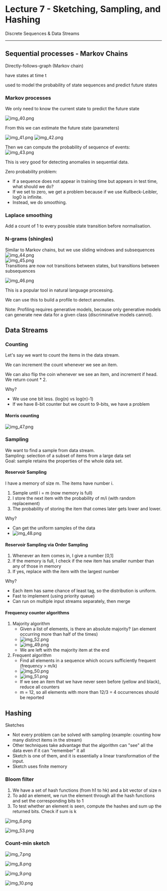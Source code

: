 # Lecture 7 - Sketching, Sampling, and Hashing
Discrete Sequences & Data Streams

---
## Sequential processes - Markov Chains
Directly-follows-graph (Markov chain)

have states at time t

used to model the probability of state sequences and predict future states

### Markov processes
We only need to know the current state to predict the future state

![img_40.png](images/img_40.png)

From this we can estimate the future state (parameters)

![img_41.png](images/img_41.png) ![img_42.png](images/img_42.png)

Then we can compute the probability of sequence of events:<BR>
![img_43.png](images/img_43.png)

This is very good for detecting anomalies in sequential data.

Zero probability problem:
- If a sequence does not appear in training time but appears in test time, what should we do?
- If we set to zero, we get a problem because if we use Kullbeck-Leibler, log0 is infinite.
- Instead, we do smoothing.

### Laplace smoothing
Add a count of 1 to every possible state transition before normalisation.

### N-grams (shingles)
Similar to Markov chains, but we use sliding windows and subsequences<br>
![img_44.png](images/img_44.png)<br>
![img_45.png](images/img_45.png)<br>
Transitions are now not transitions between states, but transitions between subsequences

![img_46.png](images/img_46.png)

This is a popular tool in natural language processing.

We can use this to build a profile to detect anomalies.

Note: Profiling requires generative models, because only generative models can generate new data for a given class (discriminative models cannot).


## Data Streams
### Counting
Let's say we want to count the items in the data stream.

We can increment the count whenever we see an item.

We can also flip the coin whenever we see an item, and increment if head. We return count * 2.

Why?
- We use one bit less. (log(n) vs log(n)-1)
- If we have 8-bit counter but we count to 9-bits, we have a problem

#### Morris counting
![img_47.png](images/img_47.png)

### Sampling
We want to find a sample from data stream.<br>
Sampling: selection of a subset of items from a large data set<br>
Goal: sample retains the properties of the whole data set.

#### Reservoir Sampling
I have a memory of size m. The items have number i.
1. Sample until i = m (now memory is full)
2. I store the next item with the probability of m/i (with random replacement)
3. The probability of storing the item that comes later gets lower and lower.

Why?
- Can get the uniform samples of the data
- ![img_48.png](images/img_48.png)

#### Reservoir Sampling via Order Sampling
1. Whenever an item comes in, I give a number [0,1]
2. If the memory is full, I check if the new item has smaller number than any of those in memory
3. If yes, replace with the item with the largest number

Why?
- Each item has same chance of least tag, so the distribution is uniform.
- Fast to implement (using priority queue)
- Can run on multiple input streams separately, then merge

#### Frequency counter algorithms
1. Majority algorithm
   - Given a list of elements, is there an absolute majority? (an element occurring more than half of the times)
   - ![img_52.png](images/img_52.png)
   - ![img_49.png](images/img_49.png)
   - We are left with the majority item at the end
2. Frequent algorithm
   - Find all elements in a sequence which occurs sufficiently frequent (frequency > m/k)
   - ![img_50.png](images/img_50.png)
   - ![img_51.png](images/img_51.png)
   - If we see an item that we have never seen before (yellow and black), reduce all counters
   - m = 12, so all elements with more than 12/3 = 4 occurrences should be reported


## Hashing
Sketches
- Not every problem can be solved with sampling (example: counting how many distinct items in the stream)
- Other techniques take advantage that the algorithm can "see" all the data even if it can "remember" it all
- Sketch is one of them, and it is essentially a linear transformation of the input.
- Sketch uses finite memory


### Bloom filter
1. We have a set of hash functions (from h1 to hk) and a bit vector of size n
2. To add an element, we run the element through all the hash functions and set the corresponding bits to 1
3. To test whether an element is seen, compute the hashes and sum up the returned bits. Check if sum is k

![img_6.png](images/iimg_6.png)

![img_53.png](images/img_53.png)

### Count-min sketch
![img_7.png](images/iimg_7.png)

![img_8.png](images/iimg_8.png)

![img_9.png](images/iimg_9.png)

![img_10.png](images/iimg_10.png)


